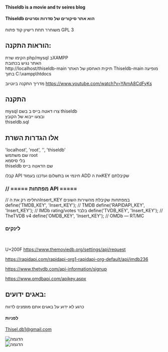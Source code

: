 
<!-- language: rtl -->


 ####  Thiseldb is a movie and tv seires blog  

####  Thiseldb הוא אתר סיקורים של סדרות  וסרטים  

משוחרר תחת רישיון קוד פתוח GPL 3

## הוראות התקנה:
הקימו שרת php/mysql  בXAMPP   
האתר נגיש בכתובת  
http://localhost/thiseldb-main
תיקית האחסון של האתר  Thiseldb-main מופיעה בתוך C:\xampp\htdocs

מדריך התקנה ביוטיוב
https://www.youtube.com/watch?v=YAmA8CdFyKs

## התקנה
 mysql צרו דאטה בייס ב בשם thiseldb  
ובצעו ייבוא של הקובץ    
thiseldb.sql  


## אלו הגדרות השרת
'localhost', 'root', '', 'thiseldb'    
שם משתמש root    
בלי סיסמא    
thiseldb שם הדאטה בייס    


קבלו API חינמי  או בתשלום
ועדכנו בעמוד ADD את הKEY שקיבלתם  
### // ===== מפתחות API =====
// החליפו רק את הInsert_KEY במפתחות שקיבלת מהשירות השונים
define('TMDB_KEY',     'Insert_KEY');          // TMDB
define('RAPIDAPI_KEY', 'Insert_KEY');      // IMDb rating/votes בלבד
define('TVDB_KEY',     'Insert_KEY');         // TheTVDB v4
define('OMDB_KEY',     'Insert_KEY');       // OMDb — RT/MC


### לינקים
[](https://unicode-explorer.com/c/200F "U+200F RIGHT-TO-LEFT MARK")

‏

U+200F https://www.themoviedb.org/settings/api/request

https://rapidapi.com/rapidapi-org1-rapidapi-org-default/api/imdb236

https://www.thetvdb.com/api-information/signup

https://www.omdbapi.com/apikey.aspx

## באגים ידועים:
כרגע לא ידוע על באגים
אתם מוזמנים לדווח

#### לפניות
Thisel.db1@gmail.com  

</p>

![הדגמה](site.png)  
![הדגמה](site1.png)  
